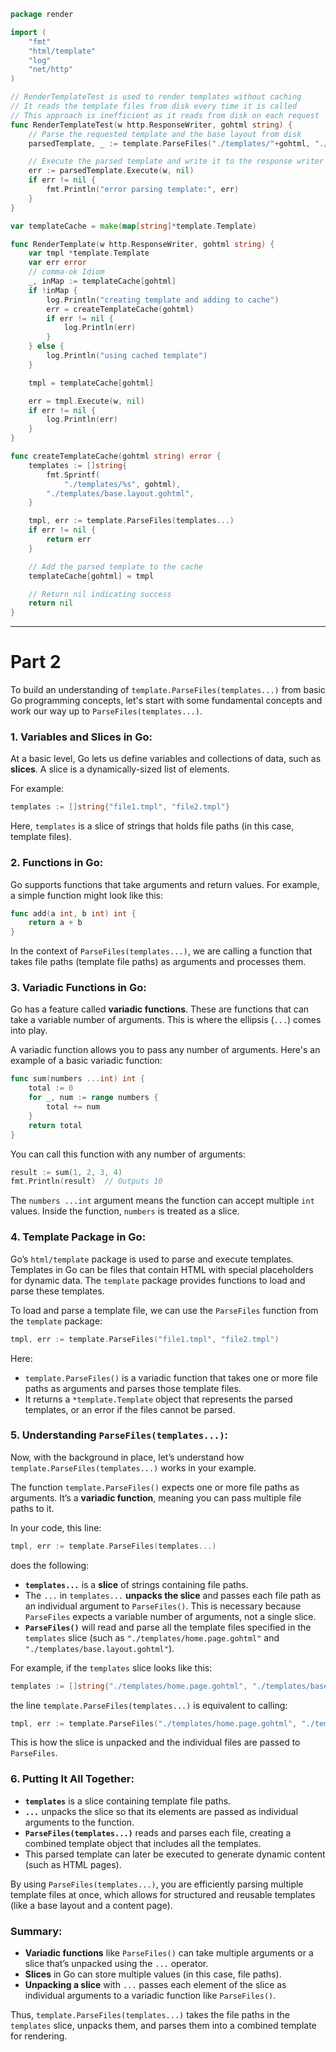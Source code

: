 ```go
package render

import (
	"fmt"
	"html/template"
	"log"
	"net/http"
)

// RenderTemplateTest is used to render templates without caching
// It reads the template files from disk every time it is called
// This approach is inefficient as it reads from disk on each request
func RenderTemplateTest(w http.ResponseWriter, gohtml string) {
	// Parse the requested template and the base layout from disk
	parsedTemplate, _ := template.ParseFiles("./templates/"+gohtml, "./templates/base.layout.gohtml")

	// Execute the parsed template and write it to the response writer
	err := parsedTemplate.Execute(w, nil)
	if err != nil {
		fmt.Println("error parsing template:", err)
	}
}

var templateCache = make(map[string]*template.Template)

func RenderTemplate(w http.ResponseWriter, gohtml string) {
	var tmpl *template.Template
	var err error
	// comma-ok Idiom
	_, inMap := templateCache[gohtml]
	if !inMap {
		log.Println("creating template and adding to cache")
		err = createTemplateCache(gohtml)
		if err != nil {
			log.Println(err)
		}
	} else {
		log.Println("using cached template")
	}

	tmpl = templateCache[gohtml]

	err = tmpl.Execute(w, nil)
	if err != nil {
		log.Println(err)
	}
}

func createTemplateCache(gohtml string) error {
	templates := []string{
		fmt.Sprintf(
			"./templates/%s", gohtml),
		"./templates/base.layout.gohtml",
	}

	tmpl, err := template.ParseFiles(templates...)
	if err != nil {
		return err
	}

	// Add the parsed template to the cache
	templateCache[gohtml] = tmpl

	// Return nil indicating success
	return nil
}
```

---
# Part 2

To build an understanding of `template.ParseFiles(templates...)` from basic Go programming concepts, let's start with some fundamental concepts and work our way up to `ParseFiles(templates...)`.

### 1. **Variables and Slices in Go:**
At a basic level, Go lets us define variables and collections of data, such as **slices**. A slice is a dynamically-sized list of elements.

For example:
```go
templates := []string{"file1.tmpl", "file2.tmpl"}
```
Here, `templates` is a slice of strings that holds file paths (in this case, template files).

### 2. **Functions in Go:**
Go supports functions that take arguments and return values. For example, a simple function might look like this:

```go
func add(a int, b int) int {
    return a + b
}
```
In the context of `ParseFiles(templates...)`, we are calling a function that takes file paths (template file paths) as arguments and processes them.

### 3. **Variadic Functions in Go:**
Go has a feature called **variadic functions**. These are functions that can take a variable number of arguments. This is where the ellipsis (`...`) comes into play.

A variadic function allows you to pass any number of arguments. Here's an example of a basic variadic function:
```go
func sum(numbers ...int) int {
    total := 0
    for _, num := range numbers {
        total += num
    }
    return total
}
```
You can call this function with any number of arguments:
```go
result := sum(1, 2, 3, 4)
fmt.Println(result)  // Outputs 10
```
The `numbers ...int` argument means the function can accept multiple `int` values. Inside the function, `numbers` is treated as a slice.

### 4. **Template Package in Go:**
Go’s `html/template` package is used to parse and execute templates. Templates in Go can be files that contain HTML with special placeholders for dynamic data. The `template` package provides functions to load and parse these templates.

To load and parse a template file, we can use the `ParseFiles` function from the `template` package:
```go
tmpl, err := template.ParseFiles("file1.tmpl", "file2.tmpl")
```
Here:
- `template.ParseFiles()` is a variadic function that takes one or more file paths as arguments and parses those template files.
- It returns a `*template.Template` object that represents the parsed templates, or an error if the files cannot be parsed.

### 5. **Understanding `ParseFiles(templates...)`:**
Now, with the background in place, let’s understand how `template.ParseFiles(templates...)` works in your example.

The function `template.ParseFiles()` expects one or more file paths as arguments. It’s a **variadic function**, meaning you can pass multiple file paths to it.

In your code, this line:
```go
tmpl, err := template.ParseFiles(templates...)
```
does the following:
- **`templates...`** is a **slice** of strings containing file paths.
- The `...` in `templates...` **unpacks the slice** and passes each file path as an individual argument to `ParseFiles()`. This is necessary because `ParseFiles` expects a variable number of arguments, not a single slice.
- **`ParseFiles()`** will read and parse all the template files specified in the `templates` slice (such as `"./templates/home.page.gohtml"` and `"./templates/base.layout.gohtml"`).

For example, if the `templates` slice looks like this:
```go
templates := []string{"./templates/home.page.gohtml", "./templates/base.layout.gohtml"}
```
the line `template.ParseFiles(templates...)` is equivalent to calling:
```go
tmpl, err := template.ParseFiles("./templates/home.page.gohtml", "./templates/base.layout.gohtml")
```
This is how the slice is unpacked and the individual files are passed to `ParseFiles`.

### 6. **Putting It All Together:**
- **`templates`** is a slice containing template file paths.
- **`...`** unpacks the slice so that its elements are passed as individual arguments to the function.
- **`ParseFiles(templates...)`** reads and parses each file, creating a combined template object that includes all the templates.
- This parsed template can later be executed to generate dynamic content (such as HTML pages).

By using `ParseFiles(templates...)`, you are efficiently parsing multiple template files at once, which allows for structured and reusable templates (like a base layout and a content page).

### Summary:
- **Variadic functions** like `ParseFiles()` can take multiple arguments or a slice that’s unpacked using the `...` operator.
- **Slices** in Go can store multiple values (in this case, file paths).
- **Unpacking a slice** with `...` passes each element of the slice as individual arguments to a variadic function like `ParseFiles()`.

Thus, `template.ParseFiles(templates...)` takes the file paths in the `templates` slice, unpacks them, and parses them into a combined template for rendering.